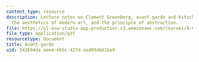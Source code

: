 ```yaml
---
content_type: resource
description: Lecture notes on Clement Greenberg, avant-garde and kitsch, modernity,
  the aesthetics of modern art, and the principle of abstraction.
file: https://ol-ocw-studio-app-production.s3.amazonaws.com/courses/4-607-thinking-about-architecture-in-history-and-at-present-fall-2009/542604daaeea0b5c427daad89db61be9_MIT4_607F09_lec07.pdf
file_type: application/pdf
resourcetype: Document
title: Avant-garde
uid: 542604da-aeea-0b5c-427d-aad89db61be9
---
```

